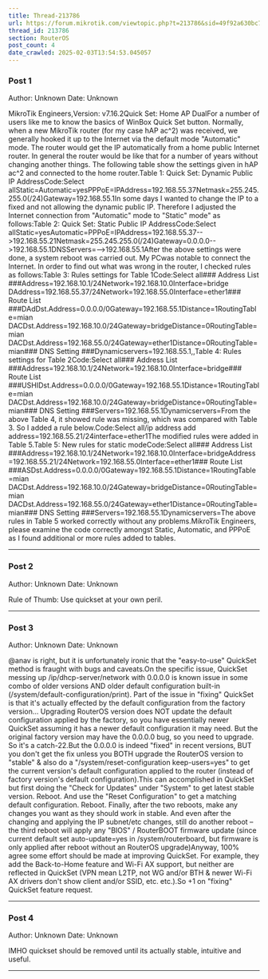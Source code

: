 ```yaml
---
title: Thread-213786
url: https://forum.mikrotik.com/viewtopic.php?t=213786&sid=49f92a630bc7970d8ca50523be880e8f
thread_id: 213786
section: RouterOS
post_count: 4
date_crawled: 2025-02-03T13:54:53.045057
---
```


### Post 1
Author: Unknown
Date: Unknown

MikroTik Engineers,Version: v7.16.2Quick Set: Home AP DualFor a number of users like me to know the basics of WinBox Quick Set button. Normally, when a new MikroTik router (for my case hAP ac^2) was received, we generally hooked it up to the Internet via the default mode "Automatic" mode. The router would get the IP automatically from a home public Internet router. In general the router would be like that for a number of years without changing another things. The following table show the settings given in hAP ac^2 and connected to the home router.Table 1: Quick Set: Dynamic Public IP AddressCode:Select allStatic=Automatic=yesPPPoE=IPAddress=192.168.55.37Netmask=255.245.255.0(/24)Gateway=192.168.55.1In some days I wanted to change the IP to a fixed and not allowing the dynamic public IP. Therefore I adjusted the Internet connection from "Automatic" mode to "Static" mode" as follows:Table 2: Quick Set: Static Public IP AddressCode:Select allStatic=yesAutomatic=PPPoE=IPAddress=192.168.55.37-->192.168.55.21Netmask=255.245.255.0(/24)Gateway=0.0.0.0-->192.168.55.1DNSServers=<blank>-->192.168.55.1After the above settings were done, a system reboot was carried out. My PCwas notable to connect the Internet. In order to find out what was wrong in the router, I checked rules as follows:Table 3: Rules settings for Table 1Code:Select all### Address List ###Address=192.168.10.1/24Network=192.168.10.0Interface=bridge
DAddress=192.168.55.37/24Network=192.168.55.0Interface=ether1### Route List ###DAdDst.Address=0.0.0.0/0Gateway=192.168.55.1Distance=1RoutingTable=mian
DACDst.Address=192.168.10.0/24Gateway=bridgeDistance=0RoutingTable=mian
DACDst.Address=192.168.55.0/24Gateway=ether1Distance=0RoutingTable=mian### DNS Setting ###Dynamicservers=192.168.55.1,<IPServer1>,<IPServer2>Table 4: Rules settings for Table 2Code:Select all### Address List ###Address=192.168.10.1/24Network=192.168.10.0Interface=bridge### Route List ###USHIDst.Address=0.0.0.0/0Gateway=192.168.55.1Distance=1RoutingTable=mian
DACDst.Address=192.168.10.0/24Gateway=bridgeDistance=0RoutingTable=mian### DNS Setting ###Servers=192.168.55.1Dynamicservers=<Empty>From the above Table 4, it showed rule was missing, which was compared with Table 3. So I added a rule below.Code:Select all/ip address add address=192.168.55.21/24interface=ether1The modified rules were added in Table 5.Table 5: New rules for static modeCode:Select all### Address List ###Address=192.168.10.1/24Network=192.168.10.0Interface=bridgeAddress=192.168.55.21/24Network=192.168.55.0Interface=ether1### Route List ###ASDst.Address=0.0.0.0/0Gateway=192.168.55.1Distance=1RoutingTable=mian
DACDst.Address=192.168.10.0/24Gateway=bridgeDistance=0RoutingTable=mian
DACDst.Address=192.168.55.0/24Gateway=ether1Distance=0RoutingTable=mian### DNS Setting ###Servers=192.168.55.1Dynamicservers=<Empty>The above rules in Table 5 worked correctly without any problems.MikroTik Engineers, please examine the code correctly amongst Static, Automatic, and PPPoE as I found additional or more rules added to tables.

---
### Post 2
Author: Unknown
Date: Unknown

Rule of Thumb:  Use quickset at your own peril.

---
### Post 3
Author: Unknown
Date: Unknown

@anav is right, but it is unfortunately  ironic that the "easy-to-use" QuickSet method is fraught with bugs and caveats.On the specific issue, QuickSet messing up /ip/dhcp-server/network with 0.0.0.0 is known issue in some combo of older versions AND older default configuration built-in (/system/default-configuration/print).  Part of the issue in "fixing" QuickSet is that it's actually effected by the default configuration from the factory version...  Upgrading RouterOS version does NOT update the default configuration applied by the factory, so you have essentially newer QuickSet assuming it has a newer default configuration it may need.  But the original factory version may have the 0.0.0.0 bug, so you need to upgrade.  So it's a catch-22.But the 0.0.0.0 is indeed "fixed" in recent versions, BUT you don't get the fix unless you BOTH upgrade the RouterOS version to "stable" & also do a "/system/reset-configuration keep-users=yes" to get the current version's default configuration applied to the router (instead of factory version's default configuration).This can accomplished in QuickSet but first doing the "Check for Updates" under "System" to get latest stable version.  Reboot.  And use the "Reset Configuration" to get a matching default configuration.  Reboot.  Finally, after the two reboots, make any changes you want as they should work in stable.  And even after the changing and applying the IP subnet/etc changes, still do another reboot – the third reboot will apply any "BIOS" / RouterBOOT firmware update (since current default set auto-update=yes in /system/routerboard, but firmware is only applied after reboot without an RouterOS upgrade)Anyway, 100% agree some effort should be made at improving QuickSet.  For example, they add the Back-to-Home feature and Wi-Fi AX support, but neither are reflected in QuickSet (VPN mean L2TP, not WG and/or BTH & newer Wi-Fi AX drivers don't show client and/or SSID, etc. etc.).So +1 on "fixing" QuickSet feature request.

---
### Post 4
Author: Unknown
Date: Unknown

IMHO quickset should be removed until its actually stable, intuitive and useful.

---
